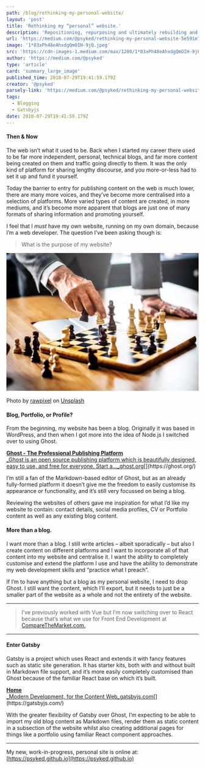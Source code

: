 ```yaml
---
path: /blog/rethinking-my-personal-website/
layout: 'post'
title: 'Rethinking my “personal” website.'
description: 'Repositioning, repurposing and ultimately rebuilding and replacing my Ghost blog with a Gatsby static site.'
url: 'https://medium.com/@psyked/rethinking-my-personal-website-5e591e78b261'
image: '1*83xPh48eAhxdgQmOIH-9jQ.jpeg'
src: 'https://cdn-images-1.medium.com/max/1200/1*83xPh48eAhxdgQmOIH-9jQ.jpeg'
author: 'https://medium.com/@psyked'
type: 'article'
card: 'summary_large_image'
published_time: 2018-07-29T19:41:59.179Z
creator: '@psyked'
parsely-link: 'https://medium.com/@psyked/rethinking-my-personal-website-5e591e78b261'
tags:
  - Blogging
  - Gatsbyjs
date: 2018-07-29T19:41:59.179Z
---
```


#### Then & Now

The web isn’t what it used to be. Back when I started my career there used to be far more independent, personal, technical blogs, and far more content being created on them and traffic going directly to them. It was the only kind of platform for sharing lengthy discourse, and you more-or-less had to set it up and fund it yourself.

Today the barrier to entry for publishing content on the web is much lower, there are many more voices, and they’ve become more centralised into a selection of platforms. More varied types of content are created, in more mediums, and it’s become more apparent that blogs are just one of many formats of sharing information and promoting yourself.

I feel that I _must_ have my own website, running on my own domain, because I’m a web developer. The question I’ve been asking though is:

> What is the purpose of my website?

![](1*83xPh48eAhxdgQmOIH-9jQ.jpeg)

Photo by [rawpixel](https://unsplash.com/photos/flhzHp-F814?utm_source=unsplash&utm_medium=referral&utm_content=creditCopyText) on [Unsplash](https://unsplash.com/search/photos/thinking?utm_source=unsplash&utm_medium=referral&utm_content=creditCopyText)

#### Blog, Portfolio, or Profile?

From the beginning, my website has been a blog. Originally it was based in WordPress, and then when I got more into the idea of Node.js I switched over to using Ghost.

[**Ghost - The Professional Publishing Platform**  
\_Ghost is an open source publishing platform which is beautifully designed, easy to use, and free for everyone. Start a…\_ghost.org](https://ghost.org/ 'https://ghost.org/')[](https://ghost.org/)

I’m still a fan of the Markdown-based editor of Ghost, but as an already fully-formed platform it doesn’t give me the freedom to easily customise its appearance or functionality, and it’s still very focussed on being a blog.

Reviewing the websites of others gave me inspiration for what I’d like my website to contain: contact details, social media profiles, CV or Portfolio content as well as any existing blog content.

#### More than a blog.

I want more than a blog. I still write articles – albeit sporadically – but also I create content on different platforms and I want to incorporate all of that content into my website and centralise it. I want the ability to completely customise and extend the platform I use and have the ability to demonstrate my web development skills and “practice what I preach”.

If I’m to have anything but a blog as my personal website, I need to drop Ghost. I still want the content, which I’ll export, but it needs to just be a smaller part of the website as a whole and not the entirety of the website.

---

> I’ve previously worked with Vue but I’m now switching over to React because that’s what we use for Front End Development at [CompareTheMarket.com.](http://www.comparethemarket.com)

---

#### Enter Gatsby

Gatsby is a project which uses React and extends it with fancy features such as static site generation. It has starter kits, both with and without built in Markdown file support, and it’s more easily completely customised than Ghost because of the familiar React base on which it’s built.

[**Home**  
\_Modern Development, for the Content Web_gatsbyjs.com](https://gatsbyjs.com/ 'https://gatsbyjs.com/')[](https://gatsbyjs.com/)

With the greater flexibility of Gatsby over Ghost, I’m expecting to be able to import my old blog content as Markdown files, render them as static content in a subsection of the website whilst also creating additional pages for things like a portfolio using familiar React component approaches.

---

My new, work-in-progress, personal site is online at: [https://psyked.github.io](https://psyked.github.io)
